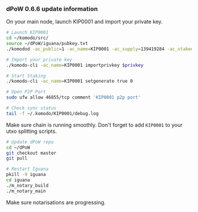### dPoW 0.6.6 update information

On your main node, launch KIP0001 and import your private key.

```bash
# Launch KIP0001
cd ~/komodo/src/
source ~/dPoW/iguana/pubkey.txt
./komodod -ac_public=1 -ac_name=KIP0001 -ac_supply=139419284 -ac_staked=10 -addnode=178.159.2.6 -addnode=116.203.120.163 -pubkey=$pubkey &

# Import your private key
./komodo-cli -ac_name=KIP0001 importprivkey $privkey

# Start Staking
./komodo-cli -ac_name=KIP0001 setgenerate true 0

# Open P2P Port
sudo ufw allow 46855/tcp comment 'KIP0001 p2p port'

# Check sync status
tail -f ~/.komodo/KIP0001/debug.log
```

Make sure chain is running smoothly. Don't forget to add `KIP0001` to your utxo splitting scripts.

```bash
# Update dPoW repo
cd ~/dPoW
git checkout master
git pull

# Restart Iguana
pkill -9 iguana
cd iguana
./m_notary_build
./m_notary_main
```

Make sure notarisations are progressing.